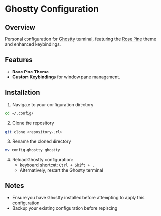 # Ghostty Configuration

## Overview

Personal configuration for [Ghostty](https://ghostty.org) terminal, featuring the [Rose Pine](https://tosepinetheme.com) theme and enhanced keybindings.

## Features

- **Rose Pine Theme**
- **Custom Keybindings** for window pane management.

## Installation

1. Navigate to your configuration directory

```sh
cd ~/.config/
```

2. Clone the repository

```sh
git clone <repository-url>
```

3. Rename the cloned directory

```sh
mv config-ghostty ghostty
```

4. Reload Ghostty configuration:
    - keyboard shortcut: `Ctrl + Shift + ,`
    - Alternatively, restart the Ghostty terminal

## Notes

- Ensure you have Ghostty installed before attempting to apply this configuration
- Backup your existing configuration before replacing
